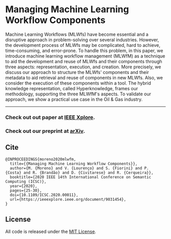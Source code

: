 # Managing Machine Learning Workflow Components
Machine Learning Workflows (MLWfs) have become essential and a disruptive approach in problem-solving over several industries. However, the development process of MLWfs may be complicated, hard to achieve, time-consuming, and error-prone. To handle this problem, in this paper, we introduce machine learning workflow management (MLWfM) as a technique to aid the development and reuse of MLWfs and their components through three aspects: representation, execution, and creation. More precisely, we discuss our approach to structure the MLWfs' components and their metadata to aid retrieval and reuse of components in new MLWfs. Also, we consider the execution of these components within a tool. The hybrid knowledge representation, called Hyperknowledge, frames our methodology, supporting the three MLWfM's aspects. To validate our approach, we show a practical use case in the Oil & Gas industry. 

---
### Check out out paper at [IEEE Xplore](https://ieeexplore.ieee.org/document/9031454).
### Check out our preprint at [arXiv](https://arxiv.org/abs/1912.05665).

## Cite

```
@INPROCEEDINGS{moreno2020mlwfm,
  title={{Managing Machine Learning Workflow Components}},
  author={M. {Moreno} and V. {Lourenço} and S. {Fiorini} and P. {Costa} and R. {Brandão} and D. {Civitarese} and R. {Cerqueira}},
  booktitle={2020 IEEE 14th International Conference on Semantic Computing (ICSC)},
  year={2020},
  pages={25-30},
  doi={10.1109/ICSC.2020.00011},
  url={https://ieeexplore.ieee.org/document/9031454},
}
```

## License
All code is released under the [MIT License](https://github.com/ibm-hyperknowledge/mlwfm/blob/master/LICENSE).
